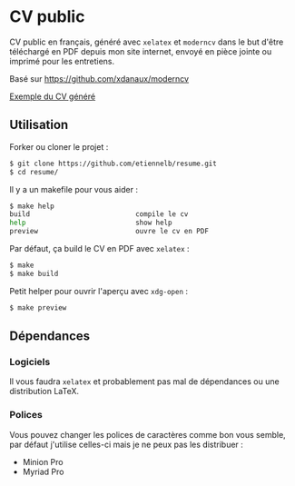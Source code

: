 # CV public

CV public en français, généré avec `xelatex` et `moderncv` dans le but d'être téléchargé en PDF depuis mon site internet, envoyé en pièce jointe ou imprimé pour les entretiens.

Basé sur https://github.com/xdanaux/moderncv

[Exemple du CV généré](https://github.com/etiennelb/resume/blob/master/etiennelb-cv.pdf)

## Utilisation

Forker ou cloner le projet :
```bash
$ git clone https://github.com/etiennelb/resume.git
$ cd resume/
```

Il y a un makefile pour vous aider :

```bash
$ make help
build                          compile le cv
help                           show help
preview                        ouvre le cv en PDF
```
Par défaut, ça build le CV en PDF avec `xelatex` :

```bash
$ make 
$ make build
```

Petit helper pour ouvrir l'aperçu avec `xdg-open` :
```bash
$ make preview
```

## Dépendances

### Logiciels
Il vous faudra `xelatex` et probablement pas mal de dépendances ou une distribution LaTeX.

### Polices
Vous pouvez changer les polices de caractères comme bon vous semble, par défaut j'utilise celles-ci mais je ne peux pas les distribuer :
- Minion Pro
- Myriad Pro
